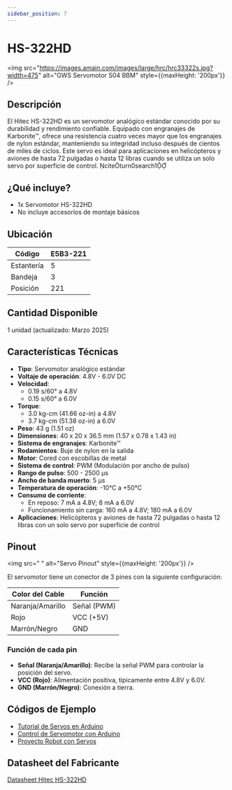 ```yaml
---
sidebar_position: 7
---
```


# HS-322HD

<img src="https://images.amain.com/images/large/hrc/hrc33322s.jpg?width=475" alt="GWS Servomotor S04 BBM" style={{maxHeight: '200px'}} />

## Descripción

El Hitec HS-322HD es un servomotor analógico estándar conocido por su durabilidad y rendimiento confiable. Equipado con engranajes de Karbonite™, ofrece una resistencia cuatro veces mayor que los engranajes de nylon estándar, manteniendo su integridad incluso después de cientos de miles de ciclos. Este servo es ideal para aplicaciones en helicópteros y aviones de hasta 72 pulgadas o hasta 12 libras cuando se utiliza un solo servo por superficie de control. citeturn0search1

## ¿Qué incluye?

- 1x Servomotor HS-322HD
- No incluye accesorios de montaje básicos

## Ubicación

| Código     | E5B3-221 |
| ---------- | -------- |
| Estantería | 5        |
| Bandeja    | 3        |
| Posición   | 221      |

## Cantidad Disponible

1 unidad (actualizado: Marzo 2025)

## Características Técnicas

- **Tipo**: Servomotor analógico estándar
- **Voltaje de operación**: 4.8V - 6.0V DC
- **Velocidad**:
  - 0.19 s/60° a 4.8V
  - 0.15 s/60° a 6.0V
- **Torque**:
  - 3.0 kg-cm (41.66 oz-in) a 4.8V
  - 3.7 kg-cm (51.38 oz-in) a 6.0V
- **Peso**: 43 g (1.51 oz)
- **Dimensiones**: 40 x 20 x 36.5 mm (1.57 x 0.78 x 1.43 in)
- **Sistema de engranajes**: Karbonite™
- **Rodamientos**: Buje de nylon en la salida
- **Motor**: Cored con escobillas de metal
- **Sistema de control**: PWM (Modulación por ancho de pulso)
- **Rango de pulso**: 500 - 2500 µs
- **Ancho de banda muerto**: 5 µs
- **Temperatura de operación**: -10°C a +50°C
- **Consumo de corriente**:
  - En reposo: 7 mA a 4.8V; 8 mA a 6.0V
  - Funcionamiento sin carga: 160 mA a 4.8V; 180 mA a 6.0V
- **Aplicaciones**: Helicópteros y aviones de hasta 72 pulgadas o hasta 12 libras con un solo servo por superficie de control

## Pinout

<img src=" " alt="Servo Pinout" style={{maxHeight: '200px'}} />

El servomotor tiene un conector de 3 pines con la siguiente configuración:

| Color del Cable  | Función     |
| ---------------- | ----------- |
| Naranja/Amarillo | Señal (PWM) |
| Rojo             | VCC (+5V)   |
| Marrón/Negro     | GND         |

### Función de cada pin

- **Señal (Naranja/Amarillo)**: Recibe la señal PWM para controlar la posición del servo.
- **VCC (Rojo)**: Alimentación positiva, típicamente entre 4.8V y 6.0V.
- **GND (Marrón/Negro)**: Conexión a tierra.

## Códigos de Ejemplo

- [Tutorial de Servos en Arduino](https://learn.adafruit.com/adafruit-arduino-lesson-14-servo-motors)
- [Control de Servomotor con Arduino](https://www.instructables.com/Arduino-Servo-Motors/)
- [Proyecto Robot con Servos](https://create.arduino.cc/projecthub/ryanchan/simple-servo-wheel-robot-49793e)

## Datasheet del Fabricante

[Datasheet Hitec HS-322HD](https://www.hiteccs.com/public/uploads/data_sheet/HCS_HS-322HD_Specsheetv2.2_1-1729890105.pdf) 
